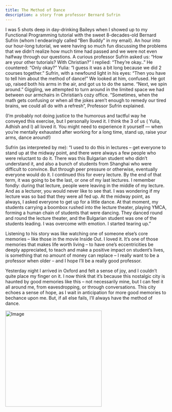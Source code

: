 ```yaml
---
title: The Method of Dance
description: a story from professor Bernard Sufrin
---
```



I was 5 shots deep in day-drinking Baileys when I showed up to my Functional Programming tutorial with the sweet 8-decades-old Bernard Sufrin (whom I endearingly called “Ben Buddy” in my email). An hour into our hour-long tutorial, we were having so much fun discussing the problems that we didn’t realize how much time had passed and we were not even halfway through our questions. A curious professor Sufrin asked us: “How are your other tutorials? With Christian?” 
I replied: “They’re okay..”
He countered: “Only okay?” 
Yulia: “I guess it was a bit long because we did 2 courses together.”
Sufrin, with a newfound light in his eyes: “Then you have to tell him about the method of dance!”
We looked at him, confused.
He got up, raised both his arms in the air, and got us to do the same. “Next, we spin around.” Giggling, we attempted to turn around in the limited space we had between our armchairs in Christian’s cozy office. 
“Sometimes, when the math gets confusing or when all the jokes aren’t enough to remedy our tired brains, we could all do with a refresh”, Professor Sufrin explained. 

(I’m probably not doing justice to the humorous and tactful way he conveyed this exercise, but I personally loved it. I think the 3 of us ( Yulia, Adhish and I) all loved it. You might need to experience it yourself — when you’re mentally exhausted after working for a long time, stand up, raise your arms, dance around!)

Sufrin (as interpreted by me): “I used to do this in lectures – get everyone to stand up at the midway point, and there were always a few people who were reluctant to do it. There was this Bulgarian student who didn’t understand it, and also a bunch of students from Shanghai who were difficult to convince. But through peer pressure or otherwise, eventually everyone would do it. I continued this for every lecture. By the end of that term, it was going to be the last, or one of my last lectures. I remember fondly: during that lecture, people were leaving in the middle of my lecture. And as a lecturer, you would never like to see that. I was wondering if my lecture was so bad that they were all fed up. At the midway point, as always, I asked everyone to get up for a little dance. At that moment, my students carrying a boombox rushed into the lecture theater, playing YMCA, forming a human chain of students that were dancing. They danced round and round the lecture theater, and the Bulgarian student was one of the students leading. I was overcome with emotion. I started tearing up.”

Listening to his story was like watching one of someone else’s core memories – like those in the movie Inside Out. I loved it. It’s one of those memories that makes life worth living – to have one’s eccentricities be deeply appreciated, to teach and make a positive impact on student’s lives, is something that no amount of money can replace – I really want to be a professor when older – and I hope I’ll be a really good professor. 

Yesterday night I arrived in Oxford and felt a sense of joy, and I couldn’t quite place my finger on it. I now think that it’s because this nostalgic city is haunted by good memories like this – not necessarily mine, but I can feel it all around me, from eavesdropping, or through conversations. This city echoes a sense of hope, as I wait in anticipation for more good memories to bechance upon me. But, if all else fails, I’ll always have the method of dance. 


<img src="/images/tut.png" alt="Image" width="300" > </img>